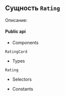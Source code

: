 ## Сущность `Rating`

Описание: 

#### Public api

- Components

`RatingCard`

- Types

`Rating`

- Selectors



- Constants

